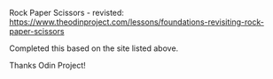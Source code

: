 Rock Paper Scissors - revisted:
https://www.theodinproject.com/lessons/foundations-revisiting-rock-paper-scissors

Completed this based on the site listed above.  

Thanks Odin Project!
